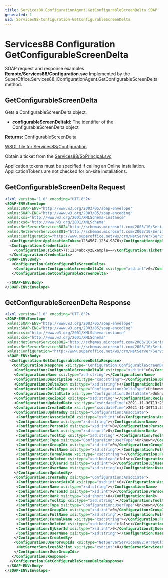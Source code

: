 ```yaml
---
title: Services88.ConfigurationAgent.GetConfigurableScreenDelta SOAP
generated: 1
uid: Services88-Configuration-GetConfigurableScreenDelta
---
```


# Services88 Configuration GetConfigurableScreenDelta

SOAP request and response examples **Remote/Services88/Configuration.svc**
Implemented by the <see cref="M:SuperOffice.Services88.IConfigurationAgent.GetConfigurableScreenDelta">SuperOffice.Services88.IConfigurationAgent.GetConfigurableScreenDelta</see> method.

## GetConfigurableScreenDelta

Gets a ConfigurableScreenDelta object.

* **configurableScreenDeltaId:** The identifier of the ConfigurableScreenDelta object

**Returns:** ConfigurableScreenDelta


[WSDL file for Services88/Configuration](../Services88-Configuration.md)

Obtain a ticket from the [Services88/SoPrincipal.svc](../SoPrincipal/index.md)

Application tokens must be specified if calling an Online installation. ApplicationTokens are not checked for on-site installations.

## GetConfigurableScreenDelta Request

```xml
<?xml version="1.0" encoding="UTF-8"?>
<SOAP-ENV:Envelope
 xmlns:SOAP-ENV="http://www.w3.org/2003/05/soap-envelope"
 xmlns:SOAP-ENC="http://www.w3.org/2003/05/soap-encoding"
 xmlns:xsi="http://www.w3.org/2001/XMLSchema-instance"
 xmlns:xsd="http://www.w3.org/2001/XMLSchema"
 xmlns:NetServerServices882="http://schemas.microsoft.com/2003/10/Serialization/Arrays"
 xmlns:NetServerServices881="http://schemas.microsoft.com/2003/10/Serialization/"
 xmlns:Configuration="http://www.superoffice.net/ws/crm/NetServer/Services88">
  <Configuration:ApplicationToken>1234567-1234-9876</Configuration:ApplicationToken>
  <Configuration:Credentials>
    <Configuration:Ticket>7T:1234abcxyzExample==</Configuration:Ticket>
  </Configuration:Credentials>
 <SOAP-ENV:Body>
   <Configuration:GetConfigurableScreenDelta>
    <Configuration:ConfigurableScreenDeltaId xsi:type="xsd:int">0</Configuration:ConfigurableScreenDeltaId>
   </Configuration:GetConfigurableScreenDelta>

 </SOAP-ENV:Body>
</SOAP-ENV:Envelope>

```


## GetConfigurableScreenDelta Response

```xml
<?xml version="1.0" encoding="UTF-8"?>
<SOAP-ENV:Envelope
 xmlns:SOAP-ENV="http://www.w3.org/2003/05/soap-envelope"
 xmlns:SOAP-ENC="http://www.w3.org/2003/05/soap-encoding"
 xmlns:xsi="http://www.w3.org/2001/XMLSchema-instance"
 xmlns:xsd="http://www.w3.org/2001/XMLSchema"
 xmlns:NetServerServices882="http://schemas.microsoft.com/2003/10/Serialization/Arrays"
 xmlns:NetServerServices881="http://schemas.microsoft.com/2003/10/Serialization/"
 xmlns:Configuration="http://www.superoffice.net/ws/crm/NetServer/Services88">
 <SOAP-ENV:Body>
  <Configuration:GetConfigurableScreenDeltaResponse>
   <Configuration:Response xsi:type="Configuration:ConfigurableScreenDelta">
    <Configuration:ConfigurableScreenDeltaId xsi:type="xsd:int">0</Configuration:ConfigurableScreenDeltaId>
    <Configuration:Name xsi:type="xsd:string"></Configuration:Name>
    <Configuration:Description xsi:type="xsd:string"></Configuration:Description>
    <Configuration:DeltaJson xsi:type="xsd:string"></Configuration:DeltaJson>
    <Configuration:DeltaType xsi:type="Configuration:DeltaType">Unknown</Configuration:DeltaType>
    <Configuration:DeltaState xsi:type="Configuration:DeltaState">Unknown</Configuration:DeltaState>
    <Configuration:RecipeId xsi:type="xsd:string"></Configuration:RecipeId>
    <Configuration:UpdatedDate xsi:type="xsd:dateTime">2021-11-30T13:23:34Z</Configuration:UpdatedDate>
    <Configuration:CreatedDate xsi:type="xsd:dateTime">2021-11-30T13:23:34Z</Configuration:CreatedDate>
    <Configuration:UpdatedBy xsi:type="Configuration:Associate">
     <Configuration:AssociateId xsi:type="xsd:int">0</Configuration:AssociateId>
     <Configuration:Name xsi:type="xsd:string"></Configuration:Name>
     <Configuration:PersonId xsi:type="xsd:int">0</Configuration:PersonId>
     <Configuration:Rank xsi:type="xsd:short">0</Configuration:Rank>
     <Configuration:Tooltip xsi:type="xsd:string"></Configuration:Tooltip>
     <Configuration:Type xsi:type="Configuration:UserType">Unknown</Configuration:Type>
     <Configuration:GroupIdx xsi:type="xsd:int">0</Configuration:GroupIdx>
     <Configuration:FullName xsi:type="xsd:string"></Configuration:FullName>
     <Configuration:FormalName xsi:type="xsd:string"></Configuration:FormalName>
     <Configuration:Deleted xsi:type="xsd:boolean">false</Configuration:Deleted>
     <Configuration:EjUserId xsi:type="xsd:int">0</Configuration:EjUserId>
     <Configuration:UserName xsi:type="xsd:string"></Configuration:UserName>
    </Configuration:UpdatedBy>
    <Configuration:CreatedBy xsi:type="Configuration:Associate">
     <Configuration:AssociateId xsi:type="xsd:int">0</Configuration:AssociateId>
     <Configuration:Name xsi:type="xsd:string"></Configuration:Name>
     <Configuration:PersonId xsi:type="xsd:int">0</Configuration:PersonId>
     <Configuration:Rank xsi:type="xsd:short">0</Configuration:Rank>
     <Configuration:Tooltip xsi:type="xsd:string"></Configuration:Tooltip>
     <Configuration:Type xsi:type="Configuration:UserType">Unknown</Configuration:Type>
     <Configuration:GroupIdx xsi:type="xsd:int">0</Configuration:GroupIdx>
     <Configuration:FullName xsi:type="xsd:string"></Configuration:FullName>
     <Configuration:FormalName xsi:type="xsd:string"></Configuration:FormalName>
     <Configuration:Deleted xsi:type="xsd:boolean">false</Configuration:Deleted>
     <Configuration:EjUserId xsi:type="xsd:int">0</Configuration:EjUserId>
     <Configuration:UserName xsi:type="xsd:string"></Configuration:UserName>
    </Configuration:CreatedBy>
    <Configuration:UserGroupIds xsi:type="NetServerServices882:ArrayOfint">
     <NetServerServices882:int xsi:type="xsd:int">0</NetServerServices882:int>
    </Configuration:UserGroupIds>
   </Configuration:Response>
  </Configuration:GetConfigurableScreenDeltaResponse>
 </SOAP-ENV:Body>
</SOAP-ENV:Envelope>

```


